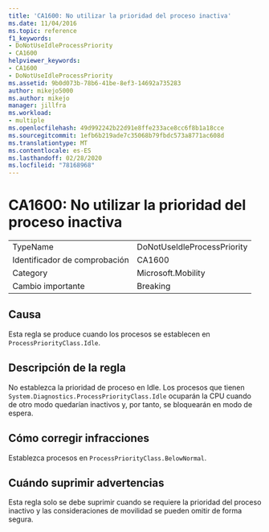 ```yaml
---
title: 'CA1600: No utilizar la prioridad del proceso inactiva'
ms.date: 11/04/2016
ms.topic: reference
f1_keywords:
- DoNotUseIdleProcessPriority
- CA1600
helpviewer_keywords:
- CA1600
- DoNotUseIdleProcessPriority
ms.assetid: 9b0d073b-78b6-41be-8ef3-14692a735283
author: mikejo5000
ms.author: mikejo
manager: jillfra
ms.workload:
- multiple
ms.openlocfilehash: 49d992242b22d91e8ffe233ace8cc6f8b1a18cce
ms.sourcegitcommit: 1efb6b219ade7c35068b79fbdc573a8771ac608d
ms.translationtype: MT
ms.contentlocale: es-ES
ms.lasthandoff: 02/28/2020
ms.locfileid: "78168968"
---
```

# <a name="ca1600-do-not-use-idle-process-priority"></a>CA1600: No utilizar la prioridad del proceso inactiva

|||
|-|-|
|TypeName|DoNotUseIdleProcessPriority|
|Identificador de comprobación|CA1600|
|Category|Microsoft.Mobility|
|Cambio importante|Breaking|

## <a name="cause"></a>Causa
Esta regla se produce cuando los procesos se establecen en `ProcessPriorityClass.Idle`.

## <a name="rule-description"></a>Descripción de la regla
No establezca la prioridad de proceso en Idle. Los procesos que tienen `System.Diagnostics.ProcessPriorityClass.Idle` ocuparán la CPU cuando de otro modo quedarían inactivos y, por tanto, se bloquearán en modo de espera.

## <a name="how-to-fix-violations"></a>Cómo corregir infracciones
Establezca procesos en `ProcessPriorityClass.BelowNormal`.

## <a name="when-to-suppress-warnings"></a>Cuándo suprimir advertencias
Esta regla solo se debe suprimir cuando se requiere la prioridad del proceso inactivo y las consideraciones de movilidad se pueden omitir de forma segura.
